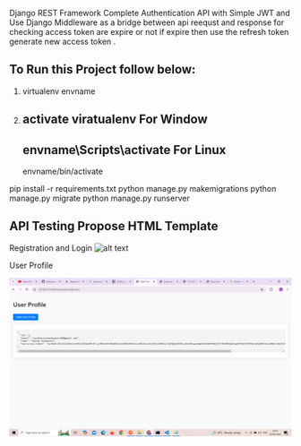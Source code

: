 Django REST Framework Complete Authentication API with Simple JWT 
and Use Django Middleware as a bridge between api reequst and response for checking access token are expire or not if expire then use the refresh token generate new access token .

To Run this Project follow below:
----------------------------------
1. virtualenv envname
2. activate viratualenv
    For Window
    ------------
    envname\Scripts\activate
    For Linux
    -------------
    envname/bin/activate

pip install -r requirements.txt
python manage.py makemigrations
python manage.py migrate
python manage.py runserver


API Testing Propose HTML Template
-------------------------------------
Registration and Login 
![alt text](loginregistations.png)

User Profile

![alt text](profile.png)